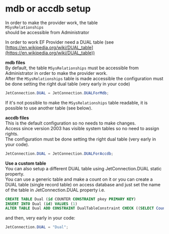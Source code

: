 # mdb or accdb setup  
  
In order to make the provider work, the table  
```MSysRelationships```  
should be accessible from Administrator  
  
In order to work EF Provider need a DUAL table (see [https://en.wikipedia.org/wiki/DUAL_table](https://en.wikipedia.org/wiki/DUAL_table)) 

**mdb files**  
By default, the table ```MSysRelationships``` must be accessible from Administrator in order to make the provider work.  
After the ```MSysRelationships``` table is made accessible the configuration must be done setting the right dual table (very early in your code)     
```c#
JetConnection.DUAL = JetConnection.DUALForMdb;
```
If it's not possible to make the ```MSysRelationships``` table readable, it is possible to use another table (see below).  

**accdb files**  
This is the default configuration so no needs to make changes.  
Access since version 2003 has visible system tables so no need to assign rights.  
The configuration must be done setting the right dual table (very early in your code).
```c#
JetConnection.DUAL = JetConnection.DUALForAccdb;
```

**Use a custom table**  
You can also setup a different DUAL table using JetConnection.DUAL static property.  
You can use a generic table and make a count on it or you can create a DUAL table (single record table) on access database and just set the name of the table in JetConnection.DUAL property i.e.  
  
```sql
CREATE TABLE Dual (id COUNTER CONSTRAINT pkey PRIMARY KEY)
INSERT INTO Dual (id) VALUES (1)
ALTER TABLE Dual ADD CONSTRAINT DualTableConstraint CHECK ((SELECT Count(*) FROM Dual) = 1)
```

and then, very early in your code:

```c#
JetConnection.DUAL = "Dual";
```
